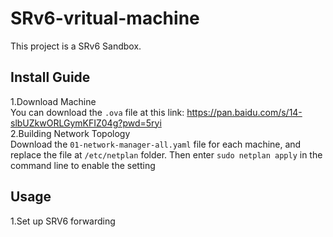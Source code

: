 # SRv6-vritual-machine
This project is a SRv6 Sandbox.
## Install Guide
1.Download Machine  
You can download the `.ova` file at this link: https://pan.baidu.com/s/14-slbUZkwORLGymKFIZ04g?pwd=5ryi  
2.Building Network Topology  
Download the `01-network-manager-all.yaml` file for each machine, and replace the file at `/etc/netplan` folder. Then enter `sudo netplan apply` in the command line to enable the setting
## Usage  
1.Set up SRV6 forwarding  
